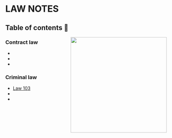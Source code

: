 # LAW NOTES

## Table of contents 📑

<img src="https://pbs.twimg.com/media/BywEyvPIIAALQ-C.jpg" align="right" height="300">

### Contract law

*
*
*

### Criminal law

* [Law 103](bachelor-1/Crim/law-103.md)
*
*
